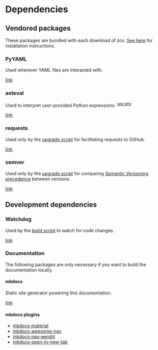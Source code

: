 # Dependencies

## Vendored packages

These packages are bundled with each download of zcx.
[See here](/dev/build) for installation instructions.

### PyYAML

Used wherever YAML files are interacted with.

[link](https://pypi.org/project/PyYAML/)

### asteval

Used to interpret user-provided Python expressions. <sup>[see why](/lessons/python-context/)</sup>

[link](https://lmfit.github.io/asteval/)

### requests

Used only by the [upgrade script](/lessons/upgrade/#automatic-upgrade) for facilitating requests to GitHub.

[link](https://pypi.org/project/requests/)

### semver

Used only by the [upgrade script](/lessons/upgrade/#automatic-upgrade) for comparing [Semantic Versioning precedence](https://semver.org/#spec-item-11) between versions.

[link](https://pypi.org/project/semver/)

## Development dependencies

### Watchdog

Used by the [build script](/dev/build) to watch for code changes.

[link](https://pypi.org/project/watchdog/)

### Documentation

The following packages are only necessary if you want to build the documentation locally.

#### mkdocs

Static site generator powering this documentation.

[link](https://www.mkdocs.org/)

#### mkdocs plugins

- [mkdocs-material](https://squidfunk.github.io/mkdocs-material/)
- [mkdocs-awesome-nav](https://github.com/lukasgeiter/mkdocs-awesome-nav)
- [mkdocs-nav-weight](https://github.com/shu307/mkdocs-nav-weight)
- [mkdocs-open-in-new-tab](https://github.com/JakubAndrysek/mkdocs-open-in-new-tab)
